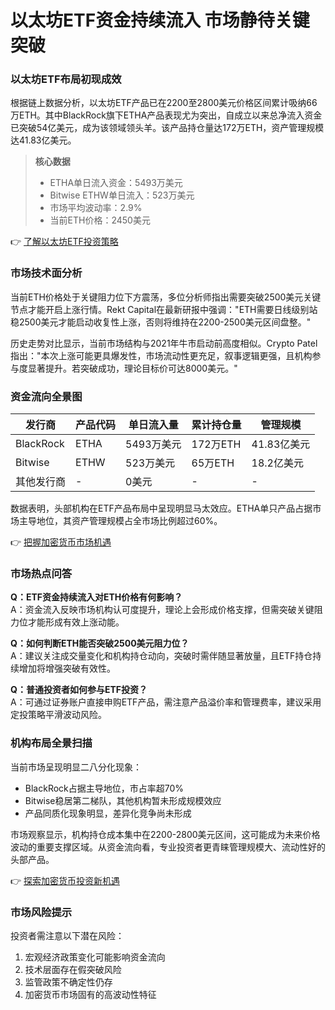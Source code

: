 # 以太坊ETF资金持续流入 市场静待关键突破

### 以太坊ETF布局初现成效
根据链上数据分析，以太坊ETF产品已在2200至2800美元价格区间累计吸纳66万ETH。其中BlackRock旗下ETHA产品表现尤为突出，自成立以来总净流入资金已突破54亿美元，成为该领域领头羊。该产品持仓量达172万ETH，资产管理规模达41.83亿美元。

> **核心数据**
> - ETHA单日流入资金：5493万美元
> - Bitwise ETHW单日流入：523万美元
> - 市场平均波动率：2.9%
> - 当前ETH价格：2450美元

👉 [了解以太坊ETF投资策略](https://bit.ly/okx_welcome)

### 市场技术面分析
当前ETH价格处于关键阻力位下方震荡，多位分析师指出需要突破2500美元关键节点才能开启上涨行情。Rekt Capital在最新研报中强调："ETH需要日线级别站稳2500美元才能启动收复性上涨，否则将维持在2200-2500美元区间盘整。"

历史走势对比显示，当前市场结构与2021年牛市启动前高度相似。Crypto Patel指出："本次上涨可能更具爆发性，市场流动性更充足，叙事逻辑更强，且机构参与度显著提升。若突破成功，理论目标价可达8000美元。"

### 资金流向全景图
| 发行商        | 产品代码 | 单日流入量 | 累计持仓量 | 管理规模   |
|---------------|----------|------------|------------|------------|
| BlackRock     | ETHA     | 5493万美元 | 172万ETH   | 41.83亿美元|
| Bitwise       | ETHW     | 523万美元  | 65万ETH    | 18.2亿美元 |
| 其他发行商    | -        | 0美元      | -          | -          |

数据表明，头部机构在ETF产品布局中呈现明显马太效应。ETHA单只产品占据市场主导地位，其资产管理规模占全市场比例超过60%。

👉 [把握加密货币市场机遇](https://bit.ly/okx_welcome)

### 市场热点问答
**Q：ETF资金持续流入对ETH价格有何影响？**  
A：资金流入反映市场机构认可度提升，理论上会形成价格支撑，但需突破关键阻力位才能形成有效上涨动能。

**Q：如何判断ETH能否突破2500美元阻力位？**  
A：建议关注成交量变化和机构持仓动向，突破时需伴随显著放量，且ETF持仓持续增加将增强突破有效性。

**Q：普通投资者如何参与ETF投资？**  
A：可通过证券账户直接申购ETF产品，需注意产品溢价率和管理费率，建议采用定投策略平滑波动风险。

### 机构布局全景扫描
当前市场呈现明显二八分化现象：
- BlackRock占据主导地位，市占率超70%
- Bitwise稳居第二梯队，其他机构暂未形成规模效应
- 产品同质化现象明显，差异化竞争尚未形成

市场观察显示，机构持仓成本集中在2200-2800美元区间，这可能成为未来价格波动的重要支撑区域。从资金流向看，专业投资者更青睐管理规模大、流动性好的头部产品。

👉 [探索加密货币投资新机遇](https://bit.ly/okx_welcome)

### 市场风险提示
投资者需注意以下潜在风险：
1. 宏观经济政策变化可能影响资金流向
2. 技术层面存在假突破风险
3. 监管政策不确定性仍存
4. 加密货币市场固有的高波动性特征
